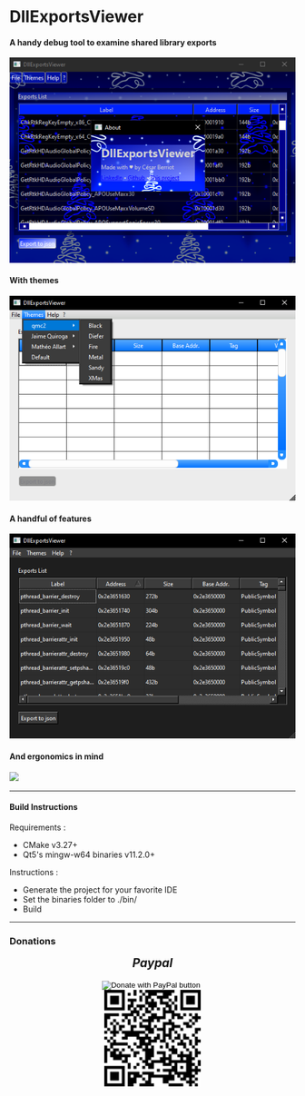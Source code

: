 # DllExportsViewer
#### A handy debug tool to examine shared library exports
![](readme_resources/1%20-%20main%20&%20about.png)
#### With themes
![](readme_resources/2%20-%20themes.png)
#### A handful of features
![](readme_resources/3%20-%20sorting.png)
#### And ergonomics in mind
![](readme_resources/4%20-%20video.gif)

---

#### Build Instructions
Requirements :
- CMake v3.27+
- Qt5's mingw-w64 binaries v11.2.0+

Instructions :
- Generate the project for your favorite IDE
- Set the binaries folder to ./bin/
- Build

---

### Donations
<div>
    <i><h2 style="text-align: center; margin-top: 0px; padding-top: 0px">Paypal</h2></i>
    <div style="text-align: center; justify-content: center; width: 100%; align-items: center">  
        <form action="https://www.paypal.com/donate" method="post" target="_top">
            <input type="hidden" name="hosted_button_id" value="E4MPSYVCAYYSS" />
            <input type="image" src="https://www.paypalobjects.com/en_US/FR/i/btn/btn_donateCC_LG.gif" border="0" name="submit" title="PayPal - The safer, easier way to pay online!" alt="Donate with PayPal button" />
            <img alt="" border="0" src="https://www.paypal.com/en_FR/i/scr/pixel.gif" width="1" height="1" />
        </form>
        <img src="readme_resources/donation_paypal_qr.png" style="align-content: center; width: 170px">
    </div>
</div>